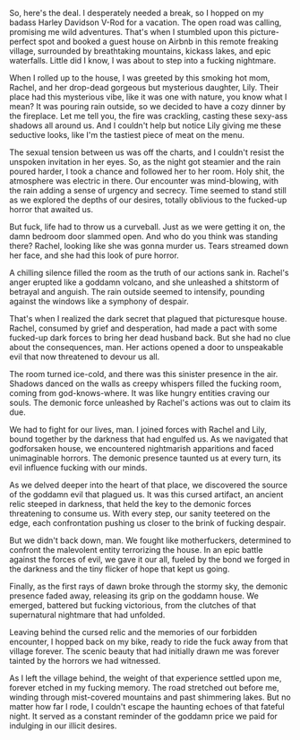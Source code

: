So, here's the deal. I desperately needed a break, so I hopped on my badass Harley Davidson V-Rod for a vacation. The open road was calling, promising me wild adventures. That's when I stumbled upon this picture-perfect spot and booked a guest house on Airbnb in this remote freaking village, surrounded by breathtaking mountains, kickass lakes, and epic waterfalls. Little did I know, I was about to step into a fucking nightmare.

When I rolled up to the house, I was greeted by this smoking hot mom, Rachel, and her drop-dead gorgeous but mysterious daughter, Lily. Their place had this mysterious vibe, like it was one with nature, you know what I mean? It was pouring rain outside, so we decided to have a cozy dinner by the fireplace. Let me tell you, the fire was crackling, casting these sexy-ass shadows all around us. And I couldn't help but notice Lily giving me these seductive looks, like I'm the tastiest piece of meat on the menu.

The sexual tension between us was off the charts, and I couldn't resist the unspoken invitation in her eyes. So, as the night got steamier and the rain poured harder, I took a chance and followed her to her room. Holy shit, the atmosphere was electric in there. Our encounter was mind-blowing, with the rain adding a sense of urgency and secrecy. Time seemed to stand still as we explored the depths of our desires, totally oblivious to the fucked-up horror that awaited us.

But fuck, life had to throw us a curveball. Just as we were getting it on, the damn bedroom door slammed open. And who do you think was standing there? Rachel, looking like she was gonna murder us. Tears streamed down her face, and she had this look of pure horror.

A chilling silence filled the room as the truth of our actions sank in. Rachel's anger erupted like a goddamn volcano, and she unleashed a shitstorm of betrayal and anguish. The rain outside seemed to intensify, pounding against the windows like a symphony of despair.

That's when I realized the dark secret that plagued that picturesque house. Rachel, consumed by grief and desperation, had made a pact with some fucked-up dark forces to bring her dead husband back. But she had no clue about the consequences, man. Her actions opened a door to unspeakable evil that now threatened to devour us all.

The room turned ice-cold, and there was this sinister presence in the air. Shadows danced on the walls as creepy whispers filled the fucking room, coming from god-knows-where. It was like hungry entities craving our souls. The demonic force unleashed by Rachel's actions was out to claim its due.

We had to fight for our lives, man. I joined forces with Rachel and Lily, bound together by the darkness that had engulfed us. As we navigated that godforsaken house, we encountered nightmarish apparitions and faced unimaginable horrors. The demonic presence taunted us at every turn, its evil influence fucking with our minds.

As we delved deeper into the heart of that place, we discovered the source of the goddamn evil that plagued us. It was this cursed artifact, an ancient relic steeped in darkness, that held the key to the demonic forces threatening to consume us. With every step, our sanity teetered on the edge, each confrontation pushing us closer to the brink of fucking despair.

But we didn't back down, man. We fought like motherfuckers, determined to confront the malevolent entity terrorizing the house. In an epic battle against the forces of evil, we gave it our all, fueled by the bond we forged in the darkness and the tiny flicker of hope that kept us going.

Finally, as the first rays of dawn broke through the stormy sky, the demonic presence faded away, releasing its grip on the goddamn house. We emerged, battered but fucking victorious, from the clutches of that supernatural nightmare that had unfolded.

Leaving behind the cursed relic and the memories of our forbidden encounter, I hopped back on my bike, ready to ride the fuck away from that village forever. The scenic beauty that had initially drawn me was forever tainted by the horrors we had witnessed.

As I left the village behind, the weight of that experience settled upon me, forever etched in my fucking memory. The road stretched out before me, winding through mist-covered mountains and past shimmering lakes. But no matter how far I rode, I couldn't escape the haunting echoes of that fateful night. It served as a constant reminder of the goddamn price we paid for indulging in our illicit desires.